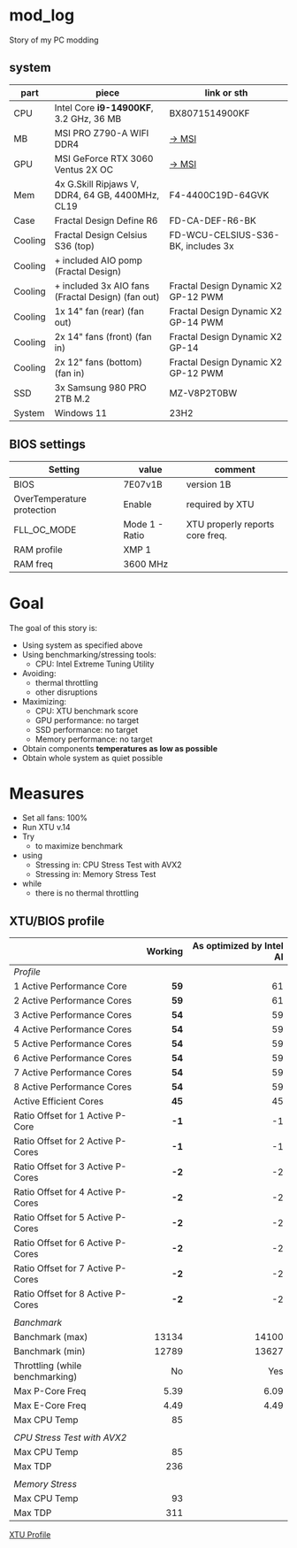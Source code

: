 # mod_log

Story of my PC modding

## system

| part    | piece                                             | link or sth                                                                         |
|---------|---------------------------------------------------|-------------------------------------------------------------------------------------|
| CPU     | Intel Core **i9-14900KF**, 3.2 GHz, 36 MB         | BX8071514900KF                                                                      |
| MB      | MSI PRO Z790-A WIFI DDR4                          | [-> MSI](https://www.msi.com/Motherboard/PRO-Z790-A-WIFI-DDR4)                      |
| GPU     | MSI GeForce RTX 3060 Ventus 2X OC                 | [-> MSI](https://www.msi.com/Graphics-Card/GeForce-RTX-3060-VENTUS-2X-12G/Overview) |
| Mem     | 4x G.Skill Ripjaws V, DDR4, 64 GB, 4400MHz, CL19  | F4-4400C19D-64GVK                                                                   |
| Case    | Fractal Design Define R6                          | FD-CA-DEF-R6-BK                                                                     |
| Cooling | Fractal Design Celsius S36 (top)                  | FD-WCU-CELSIUS-S36-BK, includes 3x                                                  |
| Cooling | + included AIO pomp (Fractal Design)              |                                                                                     |
| Cooling | + included 3x AIO fans (Fractal Design) (fan out) | Fractal Design Dynamic X2 GP-12 PWM                                                 |
| Cooling | 1x 14" fan (rear) (fan out)                       | Fractal Design Dynamic X2 GP-14 PWM                                                 |
| Cooling | 2x 14" fans (front) (fan in)                      | Fractal Design Dynamic X2 GP-14                                                     |
| Cooling | 2x 12" fans (bottom) (fan in)                     | Fractal Design Dynamic X2 GP-12 PWM                                                 |
| SSD     | 3x Samsung 980 PRO 2TB M.2                        | MZ-V8P2T0BW                                                                         |
| System  | Windows 11                                        | 23H2                                                                                |

## BIOS settings

| Setting                    | value          | comment                         |
|----------------------------|----------------|---------------------------------|
| BIOS                       | 7E07v1B        | version 1B                      |
| OverTemperature protection | Enable         | required by XTU                 |
| FLL_OC_MODE                | Mode 1 - Ratio | XTU properly reports core freq. |
| RAM profile                | XMP 1          |                                 |
| RAM freq                   | 3600 MHz       |                                 |

# Goal

The goal of this story is:

* Using system as specified above
* Using benchmarking/stressing tools:
    * CPU: Intel Extreme Tuning Utility
* Avoiding:
    * thermal throttling
    * other disruptions
* Maximizing:
    * CPU: XTU benchmark score
    * GPU performance: no target
    * SSD performance: no target
    * Memory performance: no target
* Obtain components **temperatures as low as possible**
* Obtain whole system as quiet possible

# Measures

* Set all fans: 100%
* Run XTU v.14
* Try
    * to maximize benchmark
* using
    * Stressing in: CPU Stress Test with AVX2
    * Stressing in: Memory Stress Test
* while
    * there is no thermal throttling

## XTU/BIOS profile

|                                   | Working | As optimized by Intel AI |
|-----------------------------------|--------:|-------------------------:|
| _Profile_                         |         |                          |
| 1 Active Performance Core         |  **59** |                       61 |
| 2 Active Performance Cores        |  **59** |                       61 |
| 3 Active Performance Cores        |  **54** |                       59 |
| 4 Active Performance Cores        |  **54** |                       59 |
| 5 Active Performance Cores        |  **54** |                       59 |
| 6 Active Performance Cores        |  **54** |                       59 |
| 7 Active Performance Cores        |  **54** |                       59 |
| 8 Active Performance Cores        |  **54** |                       59 |
| Active Efficient Cores            |  **45** |                       45 |
| Ratio Offset for 1 Active P-Core  |  **-1** |                       -1 |
| Ratio Offset for 2 Active P-Cores |  **-1** |                       -1 |
| Ratio Offset for 3 Active P-Cores |  **-2** |                       -2 |
| Ratio Offset for 4 Active P-Cores |  **-2** |                       -2 |
| Ratio Offset for 5 Active P-Cores |  **-2** |                       -2 |
| Ratio Offset for 6 Active P-Cores |  **-2** |                       -2 |
| Ratio Offset for 7 Active P-Cores |  **-2** |                       -2 |
| Ratio Offset for 8 Active P-Cores |  **-2** |                       -2 |
|                                   |         |                          |
| _Banchmark_                       |         |                          |
| Banchmark (max)                   |   13134 |                    14100 |
| Banchmark (min)                   |   12789 |                    13627 |
| Throttling (while benchmarking)   |      No |                      Yes |
| Max P-Core Freq                   |    5.39 |                     6.09 |
| Max E-Core Freq                   |    4.49 |                     4.49 |
| Max CPU Temp                      |      85 |                          |
|                                   |         |                          |
| _CPU Stress Test with AVX2_       |         |                          |
| Max CPU Temp                      |      85 |                          |
| Max TDP                           |     236 |                          |
|                                   |         |                          |
| _Memory Stress_                   |         |                          |
| Max CPU Temp                      |      93 |                          |
| Max TDP                           |     311 |                          |
                                           
[XTU Profile](resources/Working.xtu)
